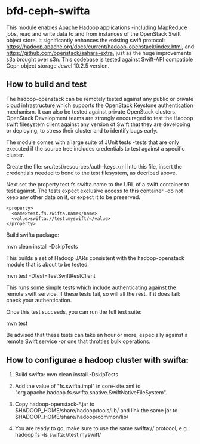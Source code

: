 # bfd-ceph-swifta

This module enables Apache Hadoop applications -including MapReduce jobs, read and write data to and from instances of the OpenStack Swift object store. It significantly enhances the existing swift protocol: https://hadoop.apache.org/docs/current/hadoop-openstack/index.html, and https://github.com/openstack/sahara-extra, just as the huge improvements s3a brought over s3n. This codebase is tested against Swift-API compatible Ceph object storage Jewel 10.2.5 version. 

## How to build and test

The hadoop-openstack can be remotely tested against any public or private cloud infrastructure which supports the OpenStack Keystone authentication mechanism. It can also be tested against private OpenStack clusters. OpenStack Development teams are strongly encouraged to test the Hadoop swift filesystem client against any version of Swift that they are developing or deploying, to stress their cluster and to identify bugs early.

The module comes with a large suite of JUnit tests -tests that are only executed if the source tree includes credentials to test against a specific cluster.

Create the file: src/test/resources/auth-keys.xml
Into this file, insert the credentials needed to bond to the test filesystem, as decribed above.

Next set the property test.fs.swifta.name to the URL of a swift container to test against. The tests expect exclusive access to this container -do not keep any other data on it, or expect it to be preserved.

    <property>
      <name>test.fs.swifta.name</name>
      <value>swifta://test.myswift/</value>
    </property>
    
Build swifta package:

   mvn clean install -DskipTests
   
This builds a set of Hadoop JARs consistent with the hadoop-openstack module that is about to be tested.

   mvn test -Dtest=TestSwiftRestClient
   
This runs some simple tests which include authenticating against the remote swift service. If these tests fail, so will all the rest. If it does fail: check your authentication.

Once this test succeeds, you can run the full test suite:
   
   mvn test
   
Be advised that these tests can take an hour or more, especially against a remote Swift service -or one that throttles bulk operations.


## How to configurae a hadoop cluster with swifta:

1) Build swifta: mvn clean install -DskipTests

2) Add the value of "fs.swifta.impl" in core-site.xml to "org.apache.hadoop.fs.swifta.snative.SwiftNativeFileSystem".

3) Copy hadoop-openstack-*.jar to $HADOOP_HOME/share/hadoop/tools/lib/ and link the same jar to $HADOOP_HOME/share/hadoop/common/lib/

4) You are ready to go, make sure to use the same swifta:// protocol, e.g.: hadoop fs -ls swifta://test.myswift/

